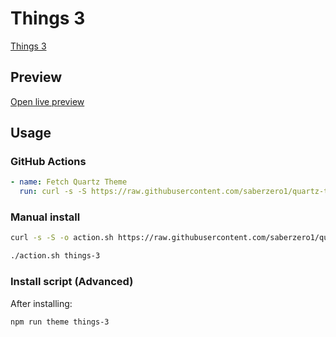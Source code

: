 # Things 3

[Things 3](https://medium.com/@paralloid)

## Preview

[Open live preview](https://quartz-themes.github.io/things-3/)

## Usage

### GitHub Actions

```yaml
- name: Fetch Quartz Theme
  run: curl -s -S https://raw.githubusercontent.com/saberzero1/quartz-themes/master/action.sh | bash -s -- things-3
```

### Manual install

```bash
curl -s -S -o action.sh https://raw.githubusercontent.com/saberzero1/quartz-themes/master/action.sh

./action.sh things-3
```

### Install script (Advanced)

After installing:

```bash
npm run theme things-3
```
